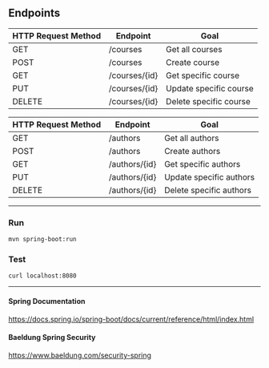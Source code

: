 ## Endpoints

| HTTP Request Method | Endpoint      | Goal                    |
|---------------------|---------------|-------------------------|
| GET                 | /courses      | Get all courses         |
| POST                | /courses      | Create course           |
| GET                 | /courses/{id} | Get specific course     |
| PUT                 | /courses/{id} | Update specific course  |
| DELETE              | /courses/{id} | Delete specific course  |

| HTTP Request Method | Endpoint      | Goal                    |
|---------------------|---------------|-------------------------|
| GET                 | /authors      | Get all authors         |
| POST                | /authors      | Create authors          |
| GET                 | /authors/{id} | Get specific authors    |
| PUT                 | /authors/{id} | Update specific authors |
| DELETE              | /authors/{id} | Delete specific authors |

<hr>

### Run

``mvn spring-boot:run``

### Test

``curl localhost:8080``

<hr>

#### Spring Documentation

https://docs.spring.io/spring-boot/docs/current/reference/html/index.html

#### Baeldung Spring Security

https://www.baeldung.com/security-spring
